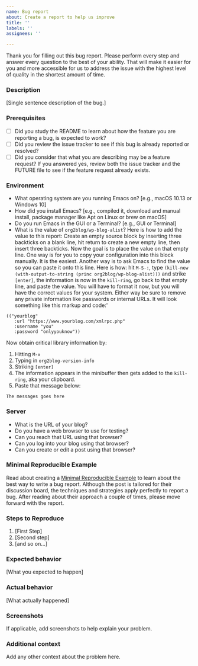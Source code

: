 ```yaml
---
name: Bug report
about: Create a report to help us improve
title: ''
labels: ''
assignees: ''

---
```


Thank you for filling out this bug report. Please perform every step and answer every question to the best of your ability. That will make it easier for you and more accessible for us to address the issue with the highest level of quality in the shortest amount of time.

### Description

[Single sentence description of the bug.]

### Prerequisites

* [ ] Did you study the README to learn about how the feature you are reporting a bug, is expected to work?
* [ ] Did you review the issue tracker to see if this bug is already
reported or resolved?
* [ ] Did you consider that what you are describing may be a feature request? If you answered yes, review both the issue tracker and the FUTURE file to see if the feature request already exists.

### Environment

- What operating system are you running Emacs on? [e.g., macOS 10.13 or Windows 10]
- How did you install Emacs? [e.g., compiled it, download and manual install, package manager like Apt on Linux or brew on macOS]
- Do you run Emacs in the GUI or a Terminal? [e.g., GUI or Terminal]
- What is the value of `org2blog/wp-blog-alist`? Here is how to add the value to this report: Create an empty source block by inserting three backticks on a blank line, hit return to create a new empty line, then insert three backticks. Now the goal is to place the value on that empty line. One way is for you to copy your configuration into this block manually. It is the easiest. Another way is to ask Emacs to find the value so you can paste it onto this line. Here is how: hit `M-S-:`, type `(kill-new (with-output-to-string (princ org2blog/wp-blog-alist)))` and strike `[enter]`, the information is now in the `kill-ring`, go back to that empty line, and paste the value. You will have to format it now, but you will have the correct values for your system. Either way be sure to remove any private information like passwords or internal URLs. It will look something like this markup and code:'

```
(("yourblog"
   :url "https://www.yourblog.com/xmlrpc.php"
   :username "you"
   :password "onlyyouknow"))
```

Now obtain critical library information by:
1. Hitting `M-x`
2. Typing in `org2blog-version-info`
3. Striking `[enter]`
4. The information appears in the minibuffer then gets added to the `kill-ring`, aka your clipboard.
5. Paste that message below:

```
The messages goes here
```

### Server

- What is the URL of your blog?
- Do you have a web browser to use for testing?
- Can you reach that URL using that browser?
- Can you log into your blog using that browser?
- Can you create or edit a post using that browser?

### Minimal Reproducible Example

Read about creating a [Minimal Reproducible Example](https://stackoverflow.com/help/minimal-reproducible-example) to learn about the best way to write a bug report. Although the post is tailored for their discussion board, the techniques and strategies apply perfectly to report a bug. After reading about their approach a couple of times, please move forward with the report.

### Steps to Reproduce

1. [First Step]
2. [Second step]
3. [and so on...]

### Expected behavior

[What you expected to happen]

### Actual behavior

[What actually happened]

### Screenshots

If applicable, add screenshots to help explain your problem.

### Additional context

Add any other context about the problem here.
